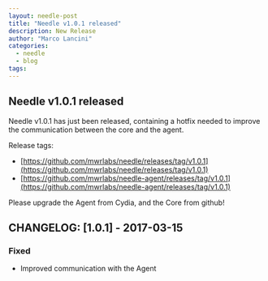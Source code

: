```yaml
---
layout: needle-post
title: "Needle v1.0.1 released"
description: New Release
author: "Marco Lancini"
categories:
  - needle
  - blog
tags:
---
```


## Needle v1.0.1 released

Needle v1.0.1 has just been released, containing a hotfix needed to improve the communication between the core and the agent.


Release tags:

* [https://github.com/mwrlabs/needle/releases/tag/v1.0.1](https://github.com/mwrlabs/needle/releases/tag/v1.0.1)
* [https://github.com/mwrlabs/needle-agent/releases/tag/v1.0.1](https://github.com/mwrlabs/needle-agent/releases/tag/v1.0.1)


Please upgrade the Agent from Cydia, and the Core from github!



## CHANGELOG: [1.0.1] - 2017-03-15

### Fixed
- Improved communication with the Agent
